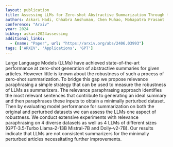 ```yaml
---
layout: publication
title: Assessing LLMs for Zero-shot Abstractive Summarization Through the Lens of Relevance Paraphrasing
authors: Askari Hadi, Chhabra Anshuman, Chen Muhao, Mohapatra Prasant
conference: "Arxiv"
year: 2024
bibkey: askari2024assessing
additional_links:
  - {name: "Paper", url: "https://arxiv.org/abs/2406.03993"}
tags: ['ARXIV', 'Applications', 'GPT']
---
```

Large Language Models (LLMs) have achieved state-of-the-art performance at zero-shot generation of abstractive summaries for given articles. However little is known about the robustness of such a process of zero-shot summarization. To bridge this gap we propose relevance paraphrasing a simple strategy that can be used to measure the robustness of LLMs as summarizers. The relevance paraphrasing approach identifies the most relevant sentences that contribute to generating an ideal summary and then paraphrases these inputs to obtain a minimally perturbed dataset. Then by evaluating model performance for summarization on both the original and perturbed datasets we can assess the LLMs one aspect of robustness. We conduct extensive experiments with relevance paraphrasing on 4 diverse datasets as well as 4 LLMs of different sizes (GPT-3.5-Turbo Llama-2-13B Mistral-7B and Dolly-v2-7B). Our results indicate that LLMs are not consistent summarizers for the minimally perturbed articles necessitating further improvements.

